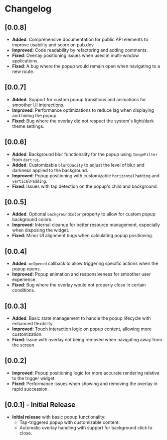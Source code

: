 # Changelog

## [0.0.8] 
- **Added**: Comprehensive documentation for public API elements to improve usability and score on pub.dev.
- **Improved**: Code readability by refactoring and adding comments.
- **Fixed**: Overlay positioning issues when used in multi-window applications.
- **Fixed**: A bug where the popup would remain open when navigating to a new route.

## [0.0.7] 
- **Added**: Support for custom popup transitions and animations for smoother UI interactions.
- **Improved**: Performance optimizations to reduce lag when displaying and hiding the popup.
- **Fixed**: Bug where the overlay did not respect the system's light/dark theme settings.

## [0.0.6] 
- **Added**: Background blur functionality for the popup using `ImageFilter` from `dart:ui`.
- **Added**: Customizable `blurOpacity` to adjust the level of blur and darkness applied to the background.
- **Improved**: Popup positioning with customizable `horizontalPadding` and `verticalPadding`.
- **Fixed**: Issues with tap detection on the popup's child and background.

## [0.0.5] 
- **Added**: Optional `backgroundColor` property to allow for custom popup background colors.
- **Improved**: Internal cleanup for better resource management, especially when disposing the widget.
- **Fixed**: Minor UI alignment bugs when calculating popup positioning.

## [0.0.4] 
- **Added**: `onOpened` callback to allow triggering specific actions when the popup opens.
- **Improved**: Popup animation and responsiveness for smoother user experience.
- **Fixed**: Bug where the overlay would not properly close in certain conditions.

## [0.0.3] 
- **Added**: Basic state management to handle the popup lifecycle with enhanced flexibility.
- **Improved**: Touch interaction logic on popup content, allowing more customization.
- **Fixed**: Issue with overlay not being removed when navigating away from the screen.

## [0.0.2] 
- **Improved**: Popup positioning logic for more accurate rendering relative to the trigger widget.
- **Fixed**: Performance issues when showing and removing the overlay in rapid succession.

## [0.0.1] - Initial Release 
- **Initial release** with basic popup functionality:
  - Tap-triggered popup with customizable content.
  - Automatic overlay handling with support for background click to close.
